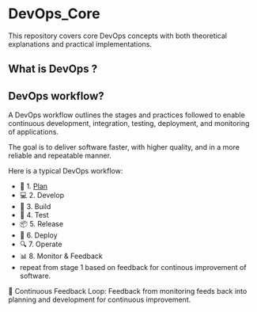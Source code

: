 # DevOps_Core
This repository covers core DevOps concepts with both theoretical explanations and practical implementations.


## What is DevOps ?


## DevOps workflow?
A DevOps workflow outlines the stages and practices followed to enable continuous development, integration, testing, deployment, and monitoring of applications.

The goal is to deliver software faster, with higher quality, and in a more reliable and repeatable manner.

Here is a typical DevOps workflow:
- 🔁 1. [Plan](./DevOps_workflow/Plan.md)
- 💻 2. Develop
- 🔧 3. Build
- 🧪 4. Test
- 📦 5. Release
- 🚀 6. Deploy
- 🔍 7. Operate
- 📊 8. Monitor & Feedback
- repeat from stage 1 based on feedback for continous improvement of software.

🔁 Continuous Feedback Loop: Feedback from monitoring feeds back into planning and development for continuous improvement.





